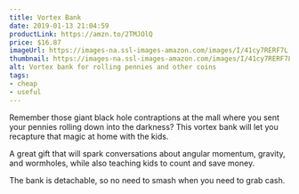 ```yaml
---
title: Vortex Bank
date: 2019-01-13 21:04:59
productLink: https://amzn.to/2TMJOlQ
price: $16.87
imageUrl: https://images-na.ssl-images-amazon.com/images/I/41cy7RERF7L.jpg
thumbnail: https://images-na.ssl-images-amazon.com/images/I/41cy7RERF7L._SR600,315_.jpg
alt: Vortex bank for rolling pennies and other coins
tags:
- cheap
- useful
---
```


Remember those giant black hole contraptions at the mall where you sent your pennies rolling down into the darkness? This vortex bank will let you recapture that magic at home with the kids.

A great gift that will spark conversations about angular momentum, gravity, and wormholes, while also teaching kids to count and save money.

The bank is detachable, so no need to smash when you need to grab cash.